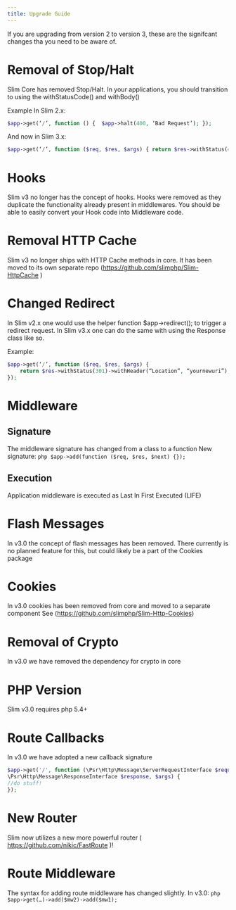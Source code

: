 ```yaml
---
title: Upgrade Guide
---
```


If you are upgrading from version 2 to version 3, these are the signifcant changes tha
you need to be aware of.


# Removal of Stop/Halt
Slim Core has removed Stop/Halt. 
In your applications, you should transition to using the withStatusCode() and withBody()

Example In Slim 2.x:
```php
$app->get(‘/’, function () {  $app->halt(400, ‘Bad Request’); });
```
And now in Slim 3.x:
```php
$app->get(‘/’, function ($req, $res, $args) { return $res->withStatus(400)->withBody(“Bad Request”); });
```

# Hooks
Slim v3 no longer has the concept of hooks. Hooks were removed as they duplicate the functionality already present in middlewares. You should be able to easily convert your Hook code into Middleware code.

# Removal HTTP Cache
Slim v3 no longer ships with HTTP Cache methods in core. It has been moved to its own separate repo (https://github.com/slimphp/Slim-HttpCache )

# Changed Redirect
In Slim v2.x one would use the helper function $app->redirect(); to trigger a redirect request.
In Slim v3.x one can do the same with using the Response class like so.

Example:
```php
$app->get(‘/’, function ($req, $res, $args) {
    return $res->withStatus(301)->withHeader(“Location”, “yournewuri”);
});
```

# Middleware
Signature
----
The middleware signature has changed from a class to a function
New signature: ```php $app->add(function ($req, $res, $next) {}); ```

Execution
-----
Application middleware is executed as Last In First Executed (LIFE)

# Flash Messages
In v3.0 the concept of flash messages has been removed. There currently is no planned feature for this, but could likely be a part of the Cookies package

# Cookies
In v3.0 cookies has been removed from core and moved to a separate component  See (https://github.com/slimphp/Slim-Http-Cookies)

# Removal of Crypto
In v3.0 we have removed the dependency for crypto in core

# PHP Version
Slim v3.0 requires php 5.4+

# Route Callbacks
In v3.0 we have adopted a new callback signature
```php
$app->get('/', function (\Psr\Http\Message\ServerRequestInterface $request,
\Psr\Http\Message\ResponseInterface $response, $args) {
//do stuff!
});
```

# New Router
Slim now utilizes a new more powerful router ( https://github.com/nikic/FastRoute )!

# Route Middleware
The syntax for adding route middleware has changed slightly.
In v3.0:
```php $app->get(…)->add($mw2)->add($mw1); ```
